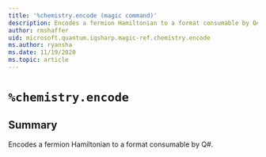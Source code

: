 ```yaml
---
title: '%chemistry.encode (magic command)'
description: Encodes a fermion Hamiltonian to a format consumable by Q#.
author: rmshaffer
uid: microsoft.quantum.iqsharp.magic-ref.chemistry.encode
ms.author: ryansha
ms.date: 11/19/2020
ms.topic: article
---
```


<!--
    NB: This file has been automatically generated from Microsoft.Quantum.Chemistry.Jupyter.dll,
        please do not manually edit it.

    [DEBUG] JSON source:
        {"Name": "%chemistry.encode", "Documentation": {"Summary": "Encodes a fermion Hamiltonian to a format consumable by Q#.", "Full": null, "Description": null, "Remarks": null, "Examples": null, "SeeAlso": null}, "AssemblyName": "Microsoft.Quantum.Chemistry.Jupyter"}
-->

# `%chemistry.encode`

## Summary

Encodes a fermion Hamiltonian to a format consumable by Q#.
